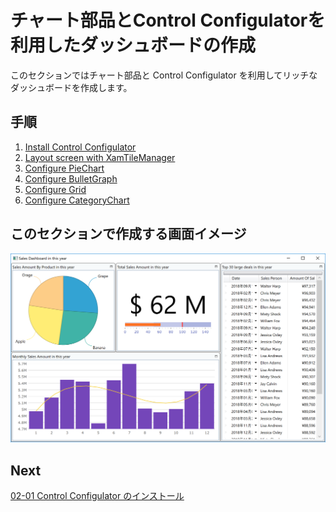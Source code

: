# チャート部品とControl Configulatorを利用したダッシュボードの作成

このセクションではチャート部品と Control Configulator を利用してリッチなダッシュボードを作成します。

## 手順
1. [Install Control Configulator](02-01-Install-Control-Configulator.md)
2. [Layout screen with XamTileManager](02-02-Layout-screen-with-XamTileManager.md)
3. [Configure PieChart](02-03-Configure-PieChart.md)
4. [Configure BulletGraph](02-04-Configure-BulletGraph.md)
5. [Configure Grid](02-05-Configure-Grid.md)
6. [Configure CategoryChart](02-06-Configure-CategoryChart.md)

## このセクションで作成する画面イメージ

![](../assets/02-06-07.png)

## Next
[02-01 Control Configulator のインストール](02-01-Install-Control-Configulator.md)